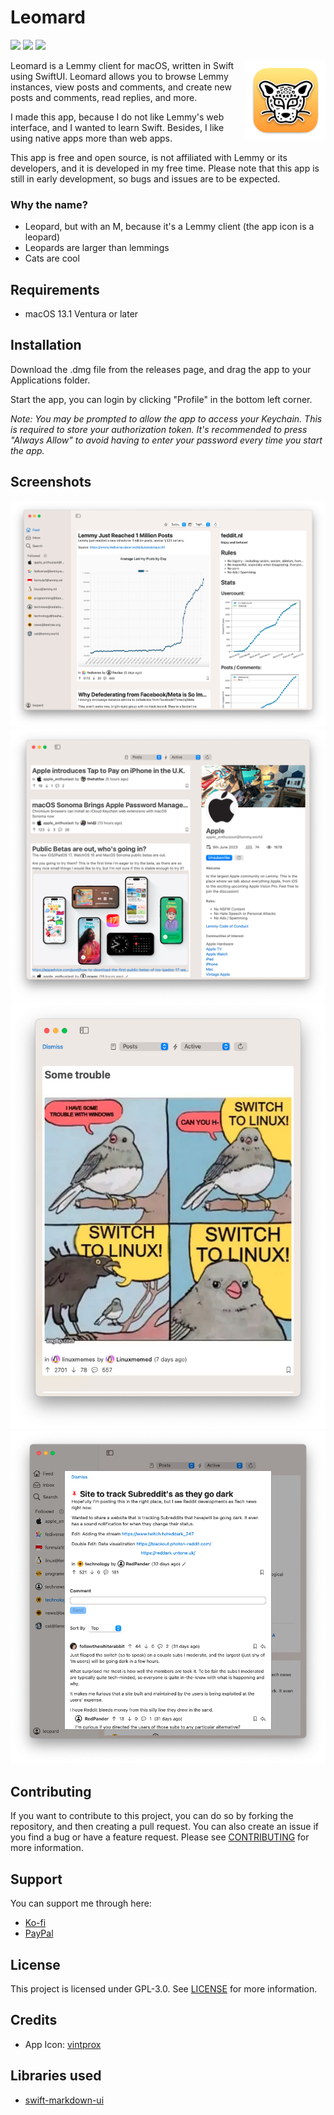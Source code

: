 #  Leomard

[![](https://img.shields.io/github/downloads/Athlon007/Leomard/total?style=for-the-badge)](https://github.com/Athlon007/Leomard/releases)
[![](https://img.shields.io/github/v/release/Athlon007/Leomard?include_prereleases&label=Latest&style=for-the-badge)](https://github.com/Athlon007/Leomard/releases)
[![](https://img.shields.io/github/license/Athlon007/Leomard?style=for-the-badge)](LICENSE.md)


<img align="right" src="Assets/Icon/mac.iconset/icon_128x128.png" alt="icon" width="128" />

Leomard is a Lemmy client for macOS, written in Swift using SwiftUI. Leomard allows you to browse Lemmy instances, view posts and comments, and create new posts and comments, read replies, and more.

I made this app, because I do not like Lemmy's web interface, and I wanted to learn Swift. Besides, I like using native apps more than web apps.

This app is free and open source, is not affiliated with Lemmy or its developers, and it is developed in my free time. Please note that this app is still in early development, so bugs and issues are to be expected.

### Why the name?

- Leopard, but with an M, because it's a Lemmy client (the app icon is a leopard)
- Leopards are larger than lemmings
- Cats are cool

## Requirements

- macOS 13.1 Ventura or later

## Installation

Download the .dmg file from the releases page, and drag the app to your Applications folder.

Start the app, you can login by clicking "Profile" in the bottom left corner.

*Note: You may be prompted to allow the app to access your Keychain. This is required to store your authorization token. It's recommended to press "Always Allow" to avoid having to enter your password every time you start the app.*

## Screenshots

![Screenshot 1](Assets/Screenshots/1.png)
![Screenshot 2](Assets/Screenshots/2.png)
![Screenshot 3](Assets/Screenshots/3.png)
![Screenshot 4](Assets/Screenshots/4.png)

## Contributing

If you want to contribute to this project, you can do so by forking the repository, and then creating a pull request. You can also create an issue if you find a bug or have a feature request. Please see [CONTRIBUTING](CONTRIBUTING.md) for more information.

## Support

You can support me through here:

- [Ko-fi](https://ko-fi.com/athlon)
- [PayPal](https://www.paypal.com/donate/?hosted_button_id=8VASR9RLLS76Y)

## License

This project is licensed under GPL-3.0. See [LICENSE](LICENSE.md) for more information.

## Credits

- App Icon: [vintprox](https://github.com/vintprox)

## Libraries used

- [swift-markdown-ui](https://github.com/gonzalezreal/swift-markdown-ui)
